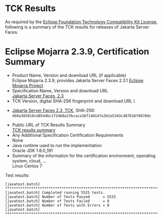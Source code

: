 TCK Results
===========

As required by the
[Eclipse Foundation Technology Compatibility Kit License](https://www.eclipse.org/legal/tck.php),
following is a summary of the TCK results for releases of Jakarta Server Faces.

# Eclipse Mojarra 2.3.9, Certification Summary

- Product Name, Version and download URL (if applicable) \
  Eclipse Mojarra 2.3.9, provides Jakarta Server Faces 2.3.1
  [Eclipse Mojarra Project](https://github.com/eclipse-ee4j/mojarra)
- Specification Name, Version and download URL \
  [Jakarta Server Faces, 2.3](https://jakarta.ee/specifications/faces/2.3)
- TCK Version, digital SHA-256 fingerprint and download URL \
*  [Jakarta Server Faces 2.3, TCK](http://download.eclipse.org/ee4j/jakartaee-tck/jakartaee8-eftl/promoted/eclipse-faces-tck-2.3.0.zip), SHA-256: `db9a385010cd8544bc1f2468a1fbcaca16f14014fa341e5343c487616f8670dc`
- Public URL of TCK Results Summary \
  [TCK results summary](TCK-Results.html)
- Any Additional Specification Certification Requirements \
  None
- Java runtime used to run the implementation \
  Oracle JDK 1.8.0_191
- Summary of the information for the certification environment, operating system, cloud, ... \
  Linux Centos 7

Test results:

```
[javatest.batch] ********************************************************************************
[javatest.batch] Completed running 5525 tests.
[javatest.batch] Number of Tests Passed      = 5525
[javatest.batch] Number of Tests Failed      = 0
[javatest.batch] Number of Tests with Errors = 0
[javatest.batch] ********************************************************************************
```